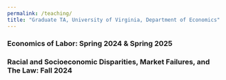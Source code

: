 ```yaml
---
permalink: /teaching/
title: "Graduate TA, University of Virginia, Department of Economics"
---
```


### Economics of Labor: Spring 2024 & Spring 2025

### Racial and Socioeconomic Disparities, Market Failures, and The Law: Fall 2024
